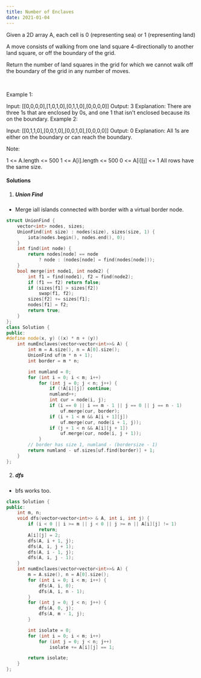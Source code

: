 ```yaml
---
title: Number of Enclaves
date: 2021-01-04
---
```

Given a 2D array A, each cell is 0 (representing sea) or 1 (representing land)

A move consists of walking from one land square 4-directionally to another land square, or off the boundary of the grid.

Return the number of land squares in the grid for which we cannot walk off the boundary of the grid in any number of moves.

 

Example 1:

Input: [[0,0,0,0],[1,0,1,0],[0,1,1,0],[0,0,0,0]]
Output: 3
Explanation: 
There are three 1s that are enclosed by 0s, and one 1 that isn't enclosed because its on the boundary.
Example 2:

Input: [[0,1,1,0],[0,0,1,0],[0,0,1,0],[0,0,0,0]]
Output: 0
Explanation: 
All 1s are either on the boundary or can reach the boundary.
 

Note:

1 <= A.length <= 500
1 <= A[i].length <= 500
0 <= A[i][j] <= 1
All rows have the same size.

#### Solutions

1. ##### Union Find

- Merge iall islands connected with border with a virtual border node.

```cpp
struct UnionFind {
    vector<int> nodes, sizes;
    UnionFind(int size) : nodes(size), sizes(size, 1) {
        iota(nodes.begin(), nodes.end(), 0);
    }
    int find(int node) {
        return nodes[node] == node 
            ? node : (nodes[node] = find(nodes[node]));
    }
    bool merge(int node1, int node2) {
        int f1 = find(node1), f2 = find(node2);
        if (f1 == f2) return false;
        if (sizes[f1] > sizes[f2])
            swap(f1, f2);
        sizes[f2] += sizes[f1];
        nodes[f1] = f2;
        return true;
    }
};
class Solution {
public:
#define node(x, y) ((x) * n + (y))
    int numEnclaves(vector<vector<int>>& A) {
        int m = A.size(), n = A[0].size();
        UnionFind uf(m * n + 1);
        int border = m * n;

        int numland = 0;
        for (int i = 0; i < m; i++)
            for (int j = 0; j < n; j++) {
                if (!A[i][j]) continue;
                numland++;
                int cur = node(i, j);
                if (i == 0 || i == m - 1 || j == 0 || j == n - 1)
                    uf.merge(cur, border);
                if (i + 1 < m && A[i + 1][j])
                    uf.merge(cur, node(i + 1, j));
                if (j + 1 < n && A[i][j + 1])
                    uf.merge(cur, node(i, j + 1));
            }
        // border has size 1, numland - (bordersize - 1)
        return numland - uf.sizes[uf.find(border)] + 1;
    }
};
```

2. ##### dfs

- bfs works too.

```cpp
class Solution {
public:
    int m, n;
    void dfs(vector<vector<int>> & A, int i, int j) {
        if (i < 0 || i >= m || j < 0 || j >= n || A[i][j] != 1)
            return;
        A[i][j] = 2;
        dfs(A, i + 1, j);
        dfs(A, i, j + 1);
        dfs(A, i - 1, j);
        dfs(A, i, j - 1);
    }
    int numEnclaves(vector<vector<int>>& A) {
        m = A.size(), n = A[0].size();
        for (int i = 0; i < m; i++) {
            dfs(A, i, 0);
            dfs(A, i, n - 1);
        }
        for (int j = 0; j < n; j++) {
            dfs(A, 0, j);
            dfs(A, m - 1, j);   
        }

        int isolate = 0;
        for (int i = 0; i < m; i++)
            for (int j = 0; j < n; j++)
                isolate += A[i][j] == 1;

        return isolate;
    }
};
```